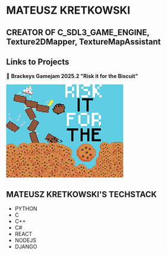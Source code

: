 # **MATEUSZ KRETKOWSKI**

## CREATOR OF C_SDL3_GAME_ENGINE, Texture2DMapper, TextureMapAssistant

## Links to Projects

🔗 **Brackeys Gamejam 2025.2 "Risk it for the Biscuit"**

![Risk it for the Biscuit](68747470733a2f2f696d672e697463682e7a6f6e652f6157316e4c7a49794f54557a4d7a55354c6e42755a773d3d2f33313578323530253233632f4a31437462682e706e67.png)

## MATEUSZ KRETKOWSKI'S TECHSTACK
- PYTHON
- C
- C++
- C#
- REACT
- NODEJS
- DJANGO
